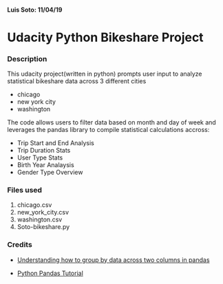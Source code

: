 #### Luis Soto: 11/04/19

# Udacity Python Bikeshare Project

### Description
This udacity project(written in python) prompts user input to analyze statistical bikeshare data across 3 different cities

- chicago
- new york city
- washington

The code allows users to filter data based on month and day of week and leverages the pandas library to compile statistical calculations accross:

- Trip Start and End Analysis
- Trip Duration Stats
- User Type Stats
- Birth Year Analaysis
- Gender  Type Overview

### Files used
1. chicago.csv
2. new_york_city.csv
3. washington.csv
4. Soto-bikeshare.py

### Credits
- [Understanding how to group by data across two columns in pandas][1]

- [Python Pandas Tutorial][2] 



[1]: https://stackoverflow.com/questions/35268817/unique-combinations-of-values-in-selected-columns-in-pandas-data-frame-and-count

[2]: https://www.learndatasci.com/tutorials/python-pandas-tutorial-complete-introduction-for-beginners/
